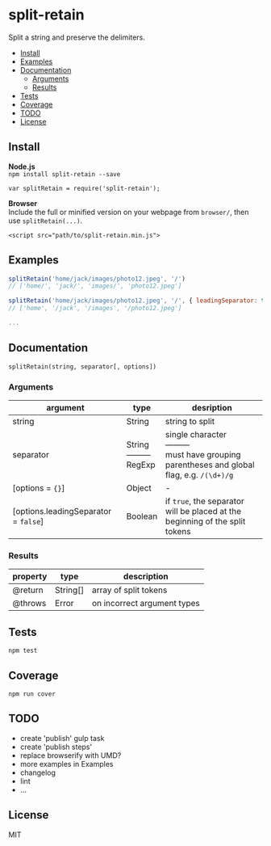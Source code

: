 # split-retain
Split a string and preserve the delimiters.

<!-- toc -->

- [Install](#install)
- [Examples](#examples)
- [Documentation](#documentation)
  * [Arguments](#arguments)
  * [Results](#results)
- [Tests](#tests)
- [Coverage](#coverage)
- [TODO](#todo)
- [License](#license)

<!-- tocstop -->

## Install

**Node.js**  
`npm install split-retain --save`

`var splitRetain = require('split-retain');`

**Browser**  
Include the full or minified version on your webpage from `browser/`, then use `splitRetain(...)`.

`<script src="path/to/split-retain.min.js">`

## Examples

```js
splitRetain('home/jack/images/photo12.jpeg', '/')
// ['home/', 'jack/', 'images/', 'photo12.jpeg']

splitRetain('home/jack/images/photo12.jpeg', '/', { leadingSeparator: true })
// ['home', '/jack', '/images', '/photo12.jpeg']

...
```

## Documentation

`splitRetain(string, separator[, options])`

### Arguments

| argument | type | desription |
| --- | --- | --- |
| string | String | string to split |
| separator | String<br>———<br>RegExp | single character<br>———<br>must have grouping parentheses and global flag, e.g. `/(\d+)/g` |
| [options = `{}`] | Object | - |
| [options.leadingSeparator = `false`] | Boolean | if `true`, the separator will be placed at the beginning of the split tokens |

### Results

| property | type | description |
| --- | --- | --- |
| @return | String[] | array of split tokens |
| @throws | Error | on incorrect argument types |

## Tests

`npm test`

## Coverage

`npm run cover`

## TODO

* create 'publish' gulp task
* create 'publish steps'
* replace browserify with UMD?
* more examples in Examples
* changelog
* lint
* ...

## License

MIT
